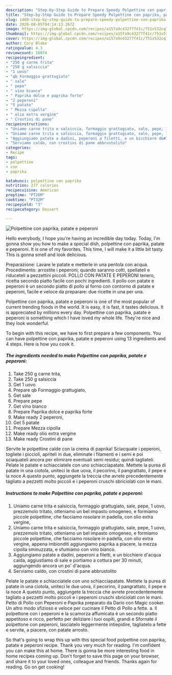 ```yaml
---
description: "Step-by-Step Guide to Prepare Speedy Polpettine con paprika, patate e peperoni"
title: "Step-by-Step Guide to Prepare Speedy Polpettine con paprika, patate e peperoni"
slug: 1468-step-by-step-guide-to-prepare-speedy-polpettine-con-paprika-patate-e-peperoni
date: 2020-08-05T04:14:13.267Z
image: https://img-global.cpcdn.com/recipes/a157a9c43277f41c/751x532cq70/polpettine-con-paprika-patate-e-peperoni-recipe-main-photo.jpg
thumbnail: https://img-global.cpcdn.com/recipes/a157a9c43277f41c/751x532cq70/polpettine-con-paprika-patate-e-peperoni-recipe-main-photo.jpg
cover: https://img-global.cpcdn.com/recipes/a157a9c43277f41c/751x532cq70/polpettine-con-paprika-patate-e-peperoni-recipe-main-photo.jpg
author: Cory Blake
ratingvalue: 4.3
reviewcount: 16074
recipeingredient:
- "250 g carne trita"
- "250 g salsiccia"
- "1 uovo"
- "qb Formaggio grattugiato"
- " sale"
- " pepe"
- " vino bianco"
- " Paprika dolce e paprika forte"
- "2 peperoni"
- "5 patate"
- " Mezza cipolla"
- " olio extra vergine"
- " Crostini di pane"
recipeinstructions:
- "Uniamo carne trita e salsiccia, formaggio grattugiato, sale, pepe, 1 uovo, prezzemolo tritato, otteniamo un bel impasto omogeneo, e formiamo piccole polpettine, che facciamo rosolare in padella, con olio extra vergine,"
- "Uniamo carne trita e salsiccia, formaggio grattugiato, sale, pepe, 1 uovo, prezzemolo tritato, otteniamo un bel impasto omogeneo, e formiamo piccole polpettine, che facciamo rosolare in padella, con olio extra vergine, appena imbionditi aggiungiamo paprika a piacere, la mezza cipolla sminuzzata, e sfumiamo con vino bianco."
- "Aggiungiamo patate a dadini, peperoni a filetti, e un bicchiere d&#39;acqua calda, aggiustiamo di sale e portiamo a cottura per 30 minuti, aggiungendo ancora un po&#39; d&#39;acqua."
- "Serviamo caldo, con crostini di pane abbrustolito"
categories:
- Recipe
tags:
- polpettine
- con
- paprika

katakunci: polpettine con paprika 
nutrition: 277 calories
recipecuisine: American
preptime: "PT26M"
cooktime: "PT32M"
recipeyield: "3"
recipecategory: Dessert

---
```



![Polpettine con paprika, patate e peperoni](https://img-global.cpcdn.com/recipes/a157a9c43277f41c/751x532cq70/polpettine-con-paprika-patate-e-peperoni-recipe-main-photo.jpg)

Hello everybody, I hope you're having an incredible day today. Today, I'm gonna show you how to make a special dish, polpettine con paprika, patate e peperoni. It is one of my favorites. This time, I will make it a little bit tasty. This is gonna smell and look delicious.

Preparazione: Lavare le patate e metterle in una pentola con acqua. Procedimento: arrostite i peperoni; quando saranno cotti, spellateli e riduceteli a pezzettini piccoli. POLLO CON PATATE E PEPERONI tenero, ricetta secondo piatto facile con pochi ingredienti. Il pollo con patate e peperoni è un secondo piatto di pollo al forno con contorno di patate e peperoni, facile e veloce da preparare: due ricette in una per una.

Polpettine con paprika, patate e peperoni is one of the most popular of current trending foods in the world. It is easy, it is fast, it tastes delicious. It is appreciated by millions every day. Polpettine con paprika, patate e peperoni is something which I have loved my whole life. They're nice and they look wonderful.


To begin with this recipe, we have to first prepare a few components. You can have polpettine con paprika, patate e peperoni using 13 ingredients and 4 steps. Here is how you cook it.

<!--inarticleads1-->

##### The ingredients needed to make Polpettine con paprika, patate e peperoni:

1. Take 250 g carne trita,
1. Take 250 g salsiccia
1. Get 1 uovo
1. Prepare qb Formaggio grattugiato,
1. Get  sale
1. Prepare  pepe
1. Get  vino bianco
1. Prepare  Paprika dolce e paprika forte
1. Make ready 2 peperoni,
1. Get 5 patate
1. Prepare  Mezza cipolla
1. Make ready  olio extra vergine
1. Make ready  Crostini di pane


Servite le polpettine calde con la crema di paprika! Sciacquate i peperoni, togliete i piccioli, apriteli in due, eliminate i filamenti e i semi e poi sciaquateli ancora per elimirare eventuali semi residui; quindi tagliateli. Pelate le patate e schiacciatele con uno schiacciapatate. Mettete la purea di patate in una ciotola, uniteci le due uova, il pecorino, il pangrattato, il pepe e la noce A questo punto, aggiungete la treccia che avrete precedentemente tagliato a pezzetti molto piccoli e i peperoni cruschi sbriciolati con le mani. 

<!--inarticleads2-->

##### Instructions to make Polpettine con paprika, patate e peperoni:

1. Uniamo carne trita e salsiccia, formaggio grattugiato, sale, pepe, 1 uovo, prezzemolo tritato, otteniamo un bel impasto omogeneo, e formiamo piccole polpettine, che facciamo rosolare in padella, con olio extra vergine,
1. Uniamo carne trita e salsiccia, formaggio grattugiato, sale, pepe, 1 uovo, prezzemolo tritato, otteniamo un bel impasto omogeneo, e formiamo piccole polpettine, che facciamo rosolare in padella, con olio extra vergine, appena imbionditi aggiungiamo paprika a piacere, la mezza cipolla sminuzzata, e sfumiamo con vino bianco.
1. Aggiungiamo patate a dadini, peperoni a filetti, e un bicchiere d&#39;acqua calda, aggiustiamo di sale e portiamo a cottura per 30 minuti, aggiungendo ancora un po&#39; d&#39;acqua.
1. Serviamo caldo, con crostini di pane abbrustolito


Pelate le patate e schiacciatele con uno schiacciapatate. Mettete la purea di patate in una ciotola, uniteci le due uova, il pecorino, il pangrattato, il pepe e la noce A questo punto, aggiungete la treccia che avrete precedentemente tagliato a pezzetti molto piccoli e i peperoni cruschi sbriciolati con le mani. Petto di Pollo con Peperoni e Paprika preparato da Dario con Magic cooker. Un altro modo sfizioso e veloce per cucinare il Petto di Pollo a fette. a. Il polpettone con i peperoni e la scamorza affumicata è un secondo piatto appetitoso e ricco, perfetto per deliziare i tuoi ospiti, grandi e Sfornate il polpettone con peperoni, lasciatelo leggermente intiepidire, tagliatelo a fette e servite, a piacere, con patate arrosto. 

So that's going to wrap this up with this special food polpettine con paprika, patate e peperoni recipe. Thank you very much for reading. I'm confident you can make this at home. There is gonna be more interesting food in home recipes coming up. Don't forget to save this page on your browser, and share it to your loved ones, colleague and friends. Thanks again for reading. Go on get cooking!

